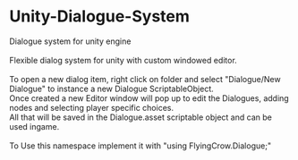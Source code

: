 # Unity-Dialogue-System
Dialogue system for unity engine
<br><br>
Flexible dialog system for unity with custom windowed editor.
<br><br>
To open a new dialog item, right click on folder and select "Dialogue/New Dialogue" to instance a new Dialogue ScriptableObject.<br>
Once created a new Editor window will pop up to edit the Dialogues, adding nodes and selecting player specific choices.<br>
All that will be saved in the Dialogue.asset scriptable object and can be used ingame.<br>
<br>
To Use this namespace implement it with "using FlyingCrow.Dialogue;"
